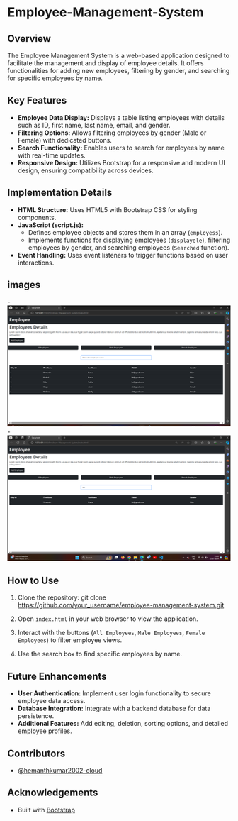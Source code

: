 # Employee-Management-System

## Overview

The Employee Management System is a web-based application designed to facilitate the management and display of employee details. It offers functionalities for adding new employees, filtering by gender, and searching for specific employees by name.

## Key Features

- **Employee Data Display:** Displays a table listing employees with details such as ID, first name, last name, email, and gender.
- **Filtering Options:** Allows filtering employees by gender (Male or Female) with dedicated buttons.
- **Search Functionality:** Enables users to search for employees by name with real-time updates.
- **Responsive Design:** Utilizes Bootstrap for a responsive and modern UI design, ensuring compatibility across devices.

## Implementation Details

- **HTML Structure:** Uses HTML5 with Bootstrap CSS for styling components.
- **JavaScript (script.js):**
  - Defines employee objects and stores them in an array (`employess`).
  - Implements functions for displaying employees (`displayele`), filtering employees by gender, and searching employees (`Searched` function).
- **Event Handling:** Uses event listeners to trigger functions based on user interactions.

## images

-<img src="images/img1.png"> -<img src="images/Screenshot 2024-07-03 130020.png">

## How to Use

1. Clone the repository:
   git clone https://github.com/your_username/employee-management-system.git

2. Open `index.html` in your web browser to view the application.
3. Interact with the buttons (`All Employees`, `Male Employees`, `Female Employees`) to filter employee views.
4. Use the search box to find specific employees by name.

## Future Enhancements

- **User Authentication:** Implement user login functionality to secure employee data access.
- **Database Integration:** Integrate with a backend database for data persistence.
- **Additional Features:** Add editing, deletion, sorting options, and detailed employee profiles.

## Contributors

- [@hemanthkumar2002-cloud](https://github.com/hemanthkumar2002-cloud)

## Acknowledgements

- Built with [Bootstrap](https://getbootstrap.com/)
